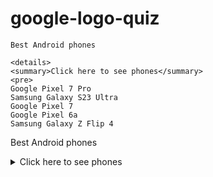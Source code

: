 # google-logo-quiz

```
Best Android phones

<details>
<summary>Click here to see phones</summary>
<pre>
Google Pixel 7 Pro
Samsung Galaxy S23 Ultra
Google Pixel 7
Google Pixel 6a
Samsung Galaxy Z Flip 4
```

Best Android phones

<details>
<summary>Click here to see phones</summary>
<pre>
Google Pixel 7 Pro
Samsung Galaxy S23 Ultra
Google Pixel 7
Google Pixel 6a
Samsung Galaxy Z Flip 4